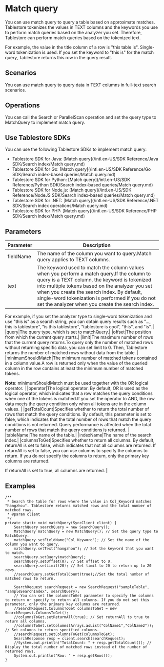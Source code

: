 # Match query

You can use match query to query a table based on approximate matches. Tablestore tokenizes the values in TEXT columns and the keywords you use to perform match queries based on the analyzer you set. Therefore, Tablestore can perform match queries based on the tokenized text.

For example, the value in the title column of a row is "this table is". Single-word tokenization is used. If you set the keyword to "this is" for the match query, Tablestore returns this row in the query result.

## Scenarios

You can use match query to query data in TEXT columns in full-text search scenarios.

## Operations

You can call the Search or ParallelScan operation and set the query type to MatchQuery to implement match query.

## Use Tablestore SDKs

You can use the following Tablestore SDKs to implement match query:

-   Tablestore SDK for Java: [Match query](/intl.en-US/SDK Reference/Java SDK/Search index/Match query.md)
-   Tablestore SDK for Go: [Match query](/intl.en-US/SDK Reference/Go SDK/Search index-based queries/Match query.md)
-   Tablestore SDK for Python: [Match query](/intl.en-US/SDK Reference/Python SDK/Search index-based queries/Match query.md)
-   Tablestore SDK for Node.js: [Match query](/intl.en-US/SDK Reference/NodeJS SDK/Search index-based queries/Match query.md)
-   Tablestore SDK for .NET: [Match query](/intl.en-US/SDK Reference/.NET SDK/Search index operations/Match query.md)
-   Tablestore SDK for PHP: [Match query](/intl.en-US/SDK Reference/PHP SDK/Search index/Match query.md)

## Parameters

|Parameter|Description|
|---------|-----------|
|fieldName|The name of the column you want to query.Match query applies to TEXT columns. |
|text|The keyword used to match the column values when you perform a match query.If the column to query is a TEXT column, the keyword is tokenized into multiple tokens based on the analyzer you set when you create the search index. By default, single-word tokenization is performed if you do not set the analyzer when you create the search index.

For example, if you set the analyzer type to single-word tokenization and use "this is" as a search string, you can obtain query results such as "..., this is tablestore", "is this tablestore", "tablestore is cool", "this", and "is". |
|query|The query type, which is set to matchQuery.|
|offset|The position from which the current query starts.|
|limit|The maximum number of rows that the current query returns.To query only the number of matched rows without returning specific data, you can set limit to 0. Then, Tablestore returns the number of matched rows without data from the table. |
|minimumShouldMatch|The minimum number of matched tokens contained in a column value.A row is returned only when the value of the queried column in the row contains at least the minimum number of matched tokens.

**Note:** minimumShouldMatch must be used together with the OR logical operator. |
|operator|The logical operator. By default, OR is used as the logical operator, which indicates that a row matches the query conditions when one of the tokens is matched.If you set the operator to AND, the row data meets the query condition only when all tokens are in the column values. |
|getTotalCount|Specifies whether to return the total number of rows that match the query conditions. By default, this parameter is set to false, which indicates that the total number of rows that match the query conditions is not returned. Query performance is affected when the total number of rows that match the query conditions is returned. |
|tableName|The name of the table.|
|indexName|The name of the search index.|
|columnsToGet|Specifies whether to return all columns. By default, returnAll is set to false, which indicates that not all columns are returned. If returnAll is set to false, you can use columns to specify the columns to return. If you do not specify the columns to return, only the primary key columns are returned.

If returnAll is set to true, all columns are returned. |

## Examples

```
/**
 * Search the table for rows where the value in Col_Keyword matches "hangzhou". Tablestore returns matched rows and the total number of matched rows.
 * @param client
 */
private static void matchQuery(SyncClient client) {
    SearchQuery searchQuery = new SearchQuery();
    MatchQuery matchQuery = new MatchQuery(); // Set the query type to MatchQuery.
    matchQuery.setFieldName("Col_Keyword"); // Set the name of the column you want to query.
    matchQuery.setText("hangzhou"); // Set the keyword that you want to match.
    searchQuery.setQuery(matchQuery);
    searchQuery.setOffset(0); // Set offset to 0.
    searchQuery.setLimit(20); // Set limit to 20 to return up to 20 rows.
    //searchQuery.setGetTotalCount(true);//Set the total number of matched rows to return.

    SearchRequest searchRequest = new SearchRequest("sampleTable", "sampleSearchIndex", searchQuery);
    // You can set the columnsToGet parameter to specify the columns to return or specify to return all columns. If you do not set this parameter, only the primary key columns are returned.
    //SearchRequest.ColumnsToGet columnsToGet = new SearchRequest.ColumnsToGet();
    //columnsToGet.setReturnAll(true); // Set returnAll to true to return all columns.
    //columnsToGet.setColumns(Arrays.asList("ColName1","ColName2")); // Set columns to return specified columns.
    //searchRequest.setColumnsToGet(columnsToGet);
    SearchResponse resp = client.search(searchRequest);
    //System.out.println("TotalCount: " + resp.getTotalCount()); // Display the total number of matched rows instead of the number of returned rows.
    System.out.println("Row: " + resp.getRows());
}
            
```

